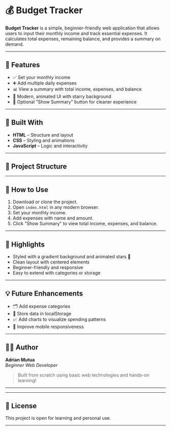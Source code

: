 # 💰 Budget Tracker

**Budget Tracker** is a simple, beginner-friendly web application that allows users to input their monthly income and track essential expenses. It calculates total expenses, remaining balance, and provides a summary on demand.

---

## 🌟 Features

- ✅ Set your monthly income  
- ➕ Add multiple daily expenses  
- 📊 View a summary with total income, expenses, and balance  
- 🎨 Modern, animated UI with starry background  
- 🔘 Optional "Show Summary" button for cleaner experience

---

## 🧱 Built With

- **HTML** – Structure and layout  
- **CSS** – Styling and animations  
- **JavaScript** – Logic and interactivity

---


## 📁 Project Structure

---

## 🚀 How to Use

1. Download or clone the project.
2. Open `index.html` in any modern browser.
3. Set your monthly income.
4. Add expenses with name and amount.
5. Click "Show Summary" to view total income, expenses, and balance.

---

## 📌 Highlights

- Styled with a gradient background and animated stars 🌌  
- Clean layout with centered elements  
- Beginner-friendly and responsive  
- Easy to extend with categories or storage

---

## 💡 Future Enhancements

- 🗂 Add expense categories  
- 💾 Store data in localStorage  
- 📈 Add charts to visualize spending patterns  
- 📱 Improve mobile responsiveness

---

## 🙋‍♂️ Author

**Adrian Mutua**  
*Beginner Web Developer*

> Built from scratch using basic web technologies and hands-on learning!  

---
---

## 📃 License

This project is open for learning and personal use.

---

